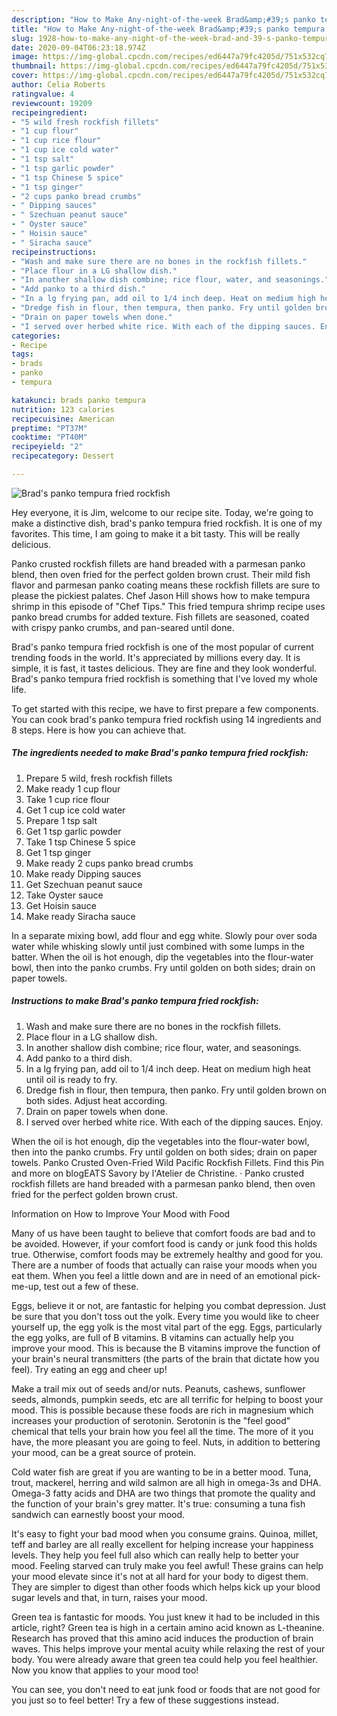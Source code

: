 ```yaml
---
description: "How to Make Any-night-of-the-week Brad&amp;#39;s panko tempura fried rockfish"
title: "How to Make Any-night-of-the-week Brad&amp;#39;s panko tempura fried rockfish"
slug: 1928-how-to-make-any-night-of-the-week-brad-and-39-s-panko-tempura-fried-rockfish
date: 2020-09-04T06:23:18.974Z
image: https://img-global.cpcdn.com/recipes/ed6447a79fc4205d/751x532cq70/brads-panko-tempura-fried-rockfish-recipe-main-photo.jpg
thumbnail: https://img-global.cpcdn.com/recipes/ed6447a79fc4205d/751x532cq70/brads-panko-tempura-fried-rockfish-recipe-main-photo.jpg
cover: https://img-global.cpcdn.com/recipes/ed6447a79fc4205d/751x532cq70/brads-panko-tempura-fried-rockfish-recipe-main-photo.jpg
author: Celia Roberts
ratingvalue: 4
reviewcount: 19209
recipeingredient:
- "5 wild fresh rockfish fillets"
- "1 cup flour"
- "1 cup rice flour"
- "1 cup ice cold water"
- "1 tsp salt"
- "1 tsp garlic powder"
- "1 tsp Chinese 5 spice"
- "1 tsp ginger"
- "2 cups panko bread crumbs"
- " Dipping sauces"
- " Szechuan peanut sauce"
- " Oyster sauce"
- " Hoisin sauce"
- " Siracha sauce"
recipeinstructions:
- "Wash and make sure there are no bones in the rockfish fillets."
- "Place flour in a LG shallow dish."
- "In another shallow dish combine; rice flour, water, and seasonings."
- "Add panko to a third dish."
- "In a lg frying pan, add oil to 1/4 inch deep. Heat on medium high heat until oil is ready to fry."
- "Dredge fish in flour, then tempura, then panko. Fry until golden brown on both sides. Adjust heat according."
- "Drain on paper towels when done."
- "I served over herbed white rice. With each of the dipping sauces. Enjoy."
categories:
- Recipe
tags:
- brads
- panko
- tempura

katakunci: brads panko tempura 
nutrition: 123 calories
recipecuisine: American
preptime: "PT37M"
cooktime: "PT40M"
recipeyield: "2"
recipecategory: Dessert

---
```



![Brad&#39;s panko tempura fried rockfish](https://img-global.cpcdn.com/recipes/ed6447a79fc4205d/751x532cq70/brads-panko-tempura-fried-rockfish-recipe-main-photo.jpg)

Hey everyone, it is Jim, welcome to our recipe site. Today, we're going to make a distinctive dish, brad&#39;s panko tempura fried rockfish. It is one of my favorites. This time, I am going to make it a bit tasty. This will be really delicious.

Panko crusted rockfish fillets are hand breaded with a parmesan panko blend, then oven fried for the perfect golden brown crust. Their mild fish flavor and parmesan panko coating means these rockfish fillets are sure to please the pickiest palates. Chef Jason Hill shows how to make tempura shrimp in this episode of &#34;Chef Tips.&#34; This fried tempura shrimp recipe uses panko bread crumbs for added texture. Fish fillets are seasoned, coated with crispy panko crumbs, and pan-seared until done.

Brad&#39;s panko tempura fried rockfish is one of the most popular of current trending foods in the world. It's appreciated by millions every day. It is simple, it is fast, it tastes delicious. They are fine and they look wonderful. Brad&#39;s panko tempura fried rockfish is something that I've loved my whole life.


To get started with this recipe, we have to first prepare a few components. You can cook brad&#39;s panko tempura fried rockfish using 14 ingredients and 8 steps. Here is how you can achieve that.

<!--inarticleads1-->

##### The ingredients needed to make Brad&#39;s panko tempura fried rockfish:

1. Prepare 5 wild, fresh rockfish fillets
1. Make ready 1 cup flour
1. Take 1 cup rice flour
1. Get 1 cup ice cold water
1. Prepare 1 tsp salt
1. Get 1 tsp garlic powder
1. Take 1 tsp Chinese 5 spice
1. Get 1 tsp ginger
1. Make ready 2 cups panko bread crumbs
1. Make ready  Dipping sauces
1. Get  Szechuan peanut sauce
1. Take  Oyster sauce
1. Get  Hoisin sauce
1. Make ready  Siracha sauce


In a separate mixing bowl, add flour and egg white. Slowly pour over soda water while whisking slowly until just combined with some lumps in the batter. When the oil is hot enough, dip the vegetables into the flour-water bowl, then into the panko crumbs. Fry until golden on both sides; drain on paper towels. 

<!--inarticleads2-->

##### Instructions to make Brad&#39;s panko tempura fried rockfish:

1. Wash and make sure there are no bones in the rockfish fillets.
1. Place flour in a LG shallow dish.
1. In another shallow dish combine; rice flour, water, and seasonings.
1. Add panko to a third dish.
1. In a lg frying pan, add oil to 1/4 inch deep. Heat on medium high heat until oil is ready to fry.
1. Dredge fish in flour, then tempura, then panko. Fry until golden brown on both sides. Adjust heat according.
1. Drain on paper towels when done.
1. I served over herbed white rice. With each of the dipping sauces. Enjoy.


When the oil is hot enough, dip the vegetables into the flour-water bowl, then into the panko crumbs. Fry until golden on both sides; drain on paper towels. Panko Crusted Oven-Fried Wild Pacific Rockfish Fillets. Find this Pin and more on blogEATS Savory by l&#39;Atelier de Christine. · Panko crusted rockfish fillets are hand breaded with a parmesan panko blend, then oven fried for the perfect golden brown crust. 

Information on How to Improve Your Mood with Food


Many of us have been taught to believe that comfort foods are bad and to be avoided. However, if your comfort food is candy or junk food this holds true. Otherwise, comfort foods may be extremely healthy and good for you. There are a number of foods that actually can raise your moods when you eat them. When you feel a little down and are in need of an emotional pick-me-up, test out a few of these.

Eggs, believe it or not, are fantastic for helping you combat depression. Just be sure that you don't toss out the yolk. Every time you would like to cheer yourself up, the egg yolk is the most vital part of the egg. Eggs, particularly the egg yolks, are full of B vitamins. B vitamins can actually help you improve your mood. This is because the B vitamins improve the function of your brain's neural transmitters (the parts of the brain that dictate how you feel). Try eating an egg and cheer up!

Make a trail mix out of seeds and/or nuts. Peanuts, cashews, sunflower seeds, almonds, pumpkin seeds, etc are all terrific for helping to boost your mood. This is possible because these foods are rich in magnesium which increases your production of serotonin. Serotonin is the "feel good" chemical that tells your brain how you feel all the time. The more of it you have, the more pleasant you are going to feel. Nuts, in addition to bettering your mood, can be a great source of protein.

Cold water fish are great if you are wanting to be in a better mood. Tuna, trout, mackerel, herring and wild salmon are all high in omega-3s and DHA. Omega-3 fatty acids and DHA are two things that promote the quality and the function of your brain's grey matter. It's true: consuming a tuna fish sandwich can earnestly boost your mood. 

It's easy to fight your bad mood when you consume grains. Quinoa, millet, teff and barley are all really excellent for helping increase your happiness levels. They help you feel full also which can really help to better your mood. Feeling starved can truly make you feel awful! These grains can help your mood elevate since it's not at all hard for your body to digest them. They are simpler to digest than other foods which helps kick up your blood sugar levels and that, in turn, raises your mood.

Green tea is fantastic for moods. You just knew it had to be included in this article, right? Green tea is high in a certain amino acid known as L-theanine. Research has proved that this amino acid induces the production of brain waves. This helps improve your mental acuity while relaxing the rest of your body. You were already aware that green tea could help you feel healthier. Now you know that applies to your mood too!

You can see, you don't need to eat junk food or foods that are not good for you just so to feel better! Try  a few  of  these  suggestions  instead.

